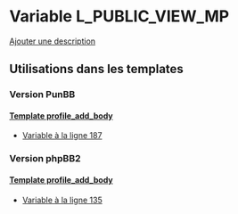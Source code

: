 # Variable L_PUBLIC_VIEW_MP
[Ajouter une description](https://fa-tvars.appspot.com/var/L_PUBLIC_VIEW_MP)

## Utilisations dans les templates

### Version PunBB

#### [Template profile_add_body](punbb/profile_add_body.md)
* [Variable &agrave; la ligne 187](../punbb/profile_add_body.tpl#L187)

### Version phpBB2

#### [Template profile_add_body](subsilver/profile_add_body.md)
* [Variable &agrave; la ligne 135](../subsilver/profile_add_body.tpl#L135)